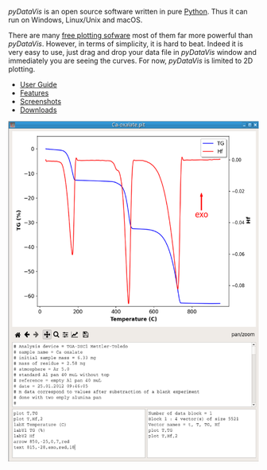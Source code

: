 *pyDataVis* is an open source software written in pure [Python](https://en.wikipedia.org/wiki/Python_(programming_language)). Thus it can run on Windows, Linux/Unix and macOS.

There are many [free plotting sofware](https://en.wikipedia.org/wiki/Category:Free_plotting_software) most of them far more powerful than *pyDataVis*. However, in terms of simplicity, it is hard to beat. Indeed it is very easy to use, just drag and drop your data file in *pyDataVis* window and immediately you are seeing the curves. For now, *pyDataVis* is limited to 2D plotting.

- [User Guide](pyDataVis.html)
- [Features](Features.md)
- [Screenshots](Screenshots.html)
- [Downloads](Downloads.html)

<img src="img/plotCmd.png" width="542" height="685" />
